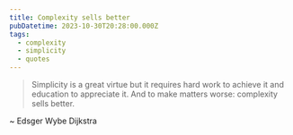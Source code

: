 ```yaml
---
title: Complexity sells better
pubDatetime: 2023-10-30T20:28:00.000Z
tags:
  - complexity
  - simplicity
  - quotes
---
```


> Simplicity is a great virtue but it requires hard work to achieve it and
> education to appreciate it. And to make matters worse: complexity sells
> better.

~ Edsger Wybe Dijkstra
